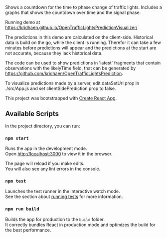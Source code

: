 Shows a countdown for the time to phase change of traffic lights.
Includes a graphs that shows the countdown over time and the signal phase.

Running demo at https://kridhaen.github.io/OpenTrafficLightsPredictionVisualizer/

The predictions in this demo are calculated on the client-side. Historical data is build on the go, while the client is running. Therefor it can take a few minutes before predictions will appear and the predictions at the start are not accurate, because they lack historical data.

The code can be used to show predictions in 'latest' fragments that contain observations with the likelyTime field, that can be generated by https://github.com/kridhaen/OpenTrafficLightsPrediction.

To visualize predictions made by a server, edit dataSetUrl prop in ./src/App.js and set clientSidePrediction prop to false.

This project was bootstrapped with [Create React App](https://github.com/facebook/create-react-app).

## Available Scripts

In the project directory, you can run:

### `npm start`

Runs the app in the development mode.<br>
Open [http://localhost:3000](http://localhost:3000) to view it in the browser.

The page will reload if you make edits.<br>
You will also see any lint errors in the console.

### `npm test`

Launches the test runner in the interactive watch mode.<br>
See the section about [running tests](https://facebook.github.io/create-react-app/docs/running-tests) for more information.

### `npm run build`

Builds the app for production to the `build` folder.<br>
It correctly bundles React in production mode and optimizes the build for the best performance.
